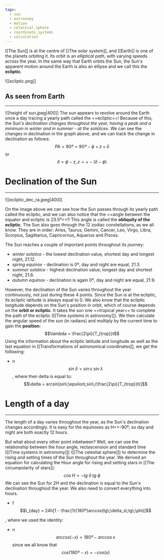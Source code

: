 ```yaml
---
tags:
  - sun
  - astronomy
  - motion
  - celestial_sphere
  - coordinate_systems
  - calculation
---
```

[[The Sun]] is at the centre of [[The solar system]], and [[Earth]] is one of the planets orbiting it. Its orbit is an *elliptical path*, with varying speeds across the year. In the same way that Earth orbits the Sun, the Sun's apparent motion around the Earth is also an ellipse and we call this the **ecliptic**.

![[ecliptic.png]]
## As seen from Earth
---
![[height of sun.jpeg|400]]
The sun appears to revolve around the Earth once a day tracing a yearly path called the ==ecliptic==! Because of this, the Sun's *declination changes throughout the year, having a peak and a minimum in winter and in summer - at the solstices*. We can see the changes in declination in the graph above, and we can track the change in declination as follows:
$$PA = 90º = 90º-\phi + z + \delta$$
or $$\delta = \phi - z, z = +-(\delta - \phi)$$
# Declination of the Sun
---
![[ecliptic_dec_ra.jpeg|400]]

On the image above we can see how the Sun passes through its yearly path called the ecliptic, and we can also notice that the ==angle between the equator and ecliptic is 23.5º==!! This angle is called the **obliquity of the ecliptic**. The Sun also goes through the 12 zodiac constellations, as we all know. They are in order: Aries, Taurus, Gemini, Cancer, Leo, Virgo, Libra, Scorpius, Sagittarius, Capricornus, Aquarius and Pisces. 

The Sun reaches a couple of important points throughout its journey:
- *winter solstice* - the lowest declination value, shortest day and longest night, 21.12.
- *spring equinox* - declination is 0º, day and night are equal, 21.3.
- *summer solstice* - highest declination value, longest day and shortest night, 21.6.
- *autumn equinox* - declination is again 0º, day and night are equal, 21.9.

However, the declination of the Sun varies throughout the year continuously, not just during these 4 points. Since the Sun is at the ecliptic, its ecliptic latitude is always equal to 0. We also know that the ecliptic longitude depends on the Sun's position in orbit, which of course depends on the **orbit or ecliptic**. It takes the sun one ==tropical year== to complete the path of the ecliptic ([[Time systems in astronomy]]). We then calculate the angular speed of the sun (in radians) and multiply by the current time to gain the **position**: $$\lambda = \frac{2\pi}{T_{trop}}t$$
Using the information about the ecliptic latitude and longitude as well as the last equation in [[Transformations of astronomical coordinates]], we get the following:
- n $$sin\;\delta = sin\;\epsilon\;sin\;\lambda$$, where then delta is equal to:$$\delta = arcsin[sin\;\epsilon\;sin\;(\frac{2\pi}{T_{trop}}t)]$$

# Length of a day
---
The length of a day varies throughout the year, as the Sun's declination changes accordingly. It is easy for the equinoxes as H=+-90º, so day and night are both exactly 12 hours. 

But what about every other point inbetween? Well, we can use the relationship between the hour angle, rectascension and standard time ([[Time systems in astronomy]]) ([[The celestial sphere]]) to determine the rising and setting times of the Sun throughout the year. We derived an equation for calculating the Hour angle for rising and setting stars in [[The circumpolarity of stars]]:$$cos\;H = -tg\;\delta\;tg\;\phi$$
We can see the Sun for $2H$ and the declination is equal to the Sun's declination throughout the year. We also need to convert everything into hours. 
- f $$t_{day} = 24h[1 - \frac{1}{180º}arccos(tg\;\delta_s\;tg\;\phi)]$$

, where we used the identity:
- n $$arccos(-x) = 180º - arccos\;x$$ since we all know that $$cos(180º-x) = -cos(x)$$


